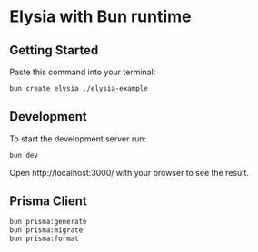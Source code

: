 # Elysia with Bun runtime

## Getting Started

Paste this command into your terminal:

```bash
bun create elysia ./elysia-example
```

## Development

To start the development server run:

```bash
bun dev
```

Open http://localhost:3000/ with your browser to see the result.

## Prisma Client

```bash
bun prisma:generate
bun prisma:migrate
bun prisma:format
```
